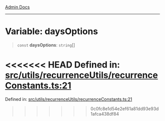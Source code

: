 [Admin Docs](/)

***

# Variable: daysOptions

> `const` **daysOptions**: `string`[]

<<<<<<< HEAD
Defined in: [src/utils/recurrenceUtils/recurrenceConstants.ts:21](https://github.com/abhassen44/talawa-admin/blob/285f7384c3d26b5028a286d84f89b85120d130a2/src/utils/recurrenceUtils/recurrenceConstants.ts#L21)
=======
Defined in: [src/utils/recurrenceUtils/recurrenceConstants.ts:21](https://github.com/PalisadoesFoundation/talawa-admin/blob/main/src/utils/recurrenceUtils/recurrenceConstants.ts#L21)
>>>>>>> 0c0fc8e1d54e2ef61a81dd93e93d1afca438df84
